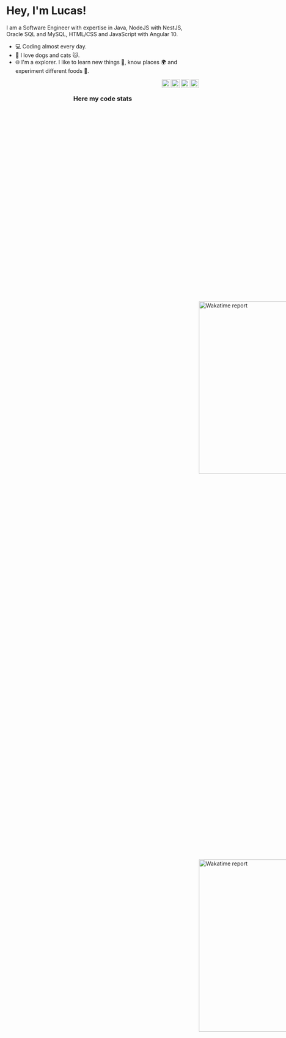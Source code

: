 # Hey, I'm Lucas!
I am a Software Engineer with expertise in Java, NodeJS with NestJS, Oracle SQL and MySQL, HTML/CSS and JavaScript with Angular 10. 
- 💻 Coding almost every day.
- 🐶 I love dogs and cats 🐱.
- 🌐 I'm a explorer. I like to learn new things 📒, know places 🌍 and experiment different foods 🍣.


<a href="https://medium.com/@lucasalvessm" target="_blank">
  <img align="right" alt="Medium do Lucas " width="22px" src="https://cdn.jsdelivr.net/npm/simple-icons@3.13.0/icons/medium.svg" />
</a>
<a href="https://t.me/lucasalvessm" target="_blank">
  <img align="right" alt="Telegram do Lucas " width="22px" src="https://cdn.jsdelivr.net/npm/simple-icons@v3/icons/telegram.svg" />
</a>
<a href="https://www.instagram.com/lucasalves.sm/" target="_blank">
  <img align="right" alt="Instagram do Lucas " width="22px" src="https://cdn.jsdelivr.net/npm/simple-icons@3.13.0/icons/instagram.svg" />
</a>
<a href="https://www.linkedin.com/in/lucasalvessm" target="_blank">
  <img align="right" alt="LinkedIn do Lucas " width="22px" src="https://cdn.jsdelivr.net/npm/simple-icons@v3/icons/linkedin.svg" />
</a>

<br>

<h3 align="center">Here my code stats</h3>
<img style="margin:100%;" src="https://wakatime.com/share/@lucasalvessm/1542ce01-1e50-49f6-ab3c-af4d7c4cacf7.svg" alt="Wakatime report" height="450" />  
<img style="margin:100%;" src="https://wakatime.com/share/@lucasalvessm/56f6f6fc-b7e7-43ec-9df7-8fcfd2633cc9.svg" alt="Wakatime report" height="450" />  
